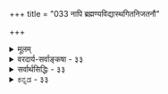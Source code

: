 +++
title = "033 नापि ब्रह्मण्यविद्यास्थगितनिजतनौ"

+++
<details><summary>मूलम्</summary>

नापि ब्रह्मण्यविद्यास्थगितनिजतनौ विश्वमेतद्विवृत्तं तस्मिन् सा स्वप्रकाशे कथमिव विलगेत्तत्प्रकाशैकबाध्या ।  
न ह्येतस्मिन्नविद्याविलयकृदधिको वृत्तिवेद्यो विशेषो बाधो वृत्तिस्वरूपाद्यदि भवति तदा ज्ञानबाध्यत्वभङ्गः ॥ ३३ ॥
</details>

<details><summary>वरदार्य-सर्वाङ्कषा - ३३</summary>

एवं भेदाभेदवादावलम्बनेन सर्वश्रुतिसमन्वयासंभवमुपदर्श्य, विवर्तवादावलम्बनेन सर्वदोषपरिहारं मन्वानानां मतेऽप्यनुपपत्तिं प्रदर्शयति - नापीत्यादि । अविद्यास्थगितनिजतनौ ब्रह्मणि एतत् विश्वम् नापि विवृत्तम् इत्यन्वयः । **अविद्यया** = मायया **स्थगिता** = आवृता **निजा** = स्वीया या **तनुः** = स्वरूपम्, तद्विशिष्टे ब्रह्मणि **एतत्** = प्रतीयमानम् **विश्वम्** = जगत् नापि **विवृत्तम्** = अध्यस्तं नैव । 'विवर्तः' इत्यस्य धर्मिवाचकं पदं विवृत्तमिति । **विवर्तः** = अध्यासः, **विवृत्तम्** = अध्यस्तम् । नित्यशुद्धबुद्धमुक्तस्वभावं ब्रह्म अविद्यावशात् तिरोहितनिजस्वरूपं लेशतः अहम् इति भासते । तस्मिन् तयैवाविद्यया इदं जगत् सर्वमारोपितं सत् भासते, 

443 

न ह्येतस्मिन्नविद्याविलयकृदधिको वृत्तिवेद्यो विशेषः 

बाघो वृत्तिस्वरूपाद्यदि, भवति तदा ज्ञानबाध्यत्वभङ्गः ॥33॥ 



रज्जौ सर्प इवेति ब्रह्मविवर्तवादिनः । एवञ्च जगतो मिथ्यात्वाद्दोषाणामपि मिथ्यात्वमिति ब्रह्मणि दोषा न प्रसज्यन्त इत्याहुः । एतदपि न समीचीनमित्याह - नापीति ॥ 



तत्र हेतु : - तस्मिन्नित्यादि । **सा** = अविद्या स्वप्रकाशे **तस्मिन्** = ब्रह्मणि तत्प्रकाशैकबाध्याः **तस्य** = ब्रह्मणः प्रकाशेन एकेनैव **बाध्या** = निवर्त्या **कथमिव** = कथं वा **विलगेत्** = संबध्येत ? रज्जुसर्पाद्यध्यासस्थले सर्वत्र अध्यासाधारभूतायाः रज्जोः सामान्याकारेण भाने सति, दूरत्वादिदोषवशात् सर्पो भासते, रज्जुज्ञानेन च निवर्तत इति क्रमः । प्रकृते ब्रह्मव्यतिरिक्तस्य सर्वस्यापि मिथ्यात्वेन ब्रह्मज्ञानेनैव बाध उच्यते । अविद्यापि ब्रह्मव्यतिरिक्तत्वात् मिथ्यैव । अतोऽस्याः ब्रह्मज्ञानेनैव निवृत्तिर्वक्तव्या । अविद्याख्यस्य दोषस्याश्रयः ब्रह्मैवेत्युच्यते । ब्रह्म च सदा स्वप्रकाशस्वभावमुच्यते । ब्रह्मणः सदा स्वप्रकाशत्वेन, तेन बाध्या अविद्या तस्मिन्नेव कथं तिष्ठेत् । रज्जुसर्पादिभ्रमस्थले तु दूरत्वादिर्दोषः न मिथ्या, दोषनिवृत्तौ रज्जुत्वज्ञानात् बाध्यते । अतः प्रकृतेऽध्यासो दुरुपपादः ॥ 

T 

ननु, यद्यपि ब्रह्म स्वप्रकाशस्वभावम् । अथापि संसारावस्थायां अन्तःकरणवृत्तिरूपव्यावहारिकज्ञानविषयोऽपि भवति । अतश्च ब्रह्मणः स्वप्रकाशत्वम्, वृत्तिविषयत्वं चेति द्वयमपि संसारावस्थायां वर्तते । वृत्तिविषयत्वाकारेणैवाविद्यानिवर्तकत्वम्, न तु स्वरूपत एव, शुद्धस्वरूपप्रकाशस्यैव मुक्तित्वात् । वृत्तिविषयत्वसमानाधिकरणं स्वप्रकाशत्वं तु नाध्यासविरोधि । अतः प्रपञ्चभ्रमोपपत्तिरिति चेत्, तत्राह - न हीत्यादि । **एतस्मिन्** = निर्विशेषे ब्रह्मणि **अविद्याविलयकृत्** = अविद्यायाः ब्रह्मनिष्ठायाः **विलयकृत्** = निवृत्तिहेतुभूतः **वृत्तिवेद्यः** = अन्तः करणवृत्त्या वेद्यः **अधिकः** = स्वरूपादधिकः विशेषः न हि ब्रह्मणो निर्विशेषत्वादेव । तदङ्गीकारे चापसिद्धान्तः । वृत्तिविषयत्वे वा, स्वप्रकाशत्वे वा न हि ब्रह्मस्वरूपं भिद्येत । स्वरूपं तु निर्विशेषम् । अतश्च ब्रह्मणोऽविद्याश्रयत्वम्, तत्प्रयुक्ताध्यासादिकं च सर्वथा दुरुपपादमेवेति ब्रह्मविवर्तवादः न साधीयान् ॥ 

ननु वृत्तिप्रतिफलितं चैतन्यमेव वृत्त्यवच्छिन्नं चैतन्यम् — अन्तःकरणमुच्यते । तत्र विशेष्यस्य ब्रह्मस्वरूपाविशेषत्वेन, तस्य स्वप्रकाशत्वात् वृत्तिविषयत्वासंभवेऽपि वृत्तिरेव केवलाऽविद्यानिवर्तका भवत्वित्यत्राह - बाघ इत्यादि । **बाधः** = प्रपञ्चभ्रमस्य **बाधः** = निवृत्तिः वृत्तिस्वरूपात्, न तु वृत्तिविषयब्रह्मप्रकाशात् यदि भवति, तदा **ज्ञानबाध्यत्वभङ्गः** = विश्वभ्रमस्य ज्ञानेन बाध्यत्वस्य भङ्गः । ज्ञानस्य बाधकत्वं नाम, न स्वरूपतः, किन्तु अधिष्ठानविषयकत्वादेव । यदि वृत्तिज्ञानं स्वरूपतो बाधकम्, तर्हि बाध्यस्य जगतः ज्ञानबाध्यत्वं न स्यात्, ततश्च मिथ्यात्वमपि न स्यात् । ज्ञानबाध्यत्वमेव हि मिथ्यात्वम् । अतश्च निर्विशेषब्रह्मवादे भ्रमनिवृत्तिरपि न साधीयासी ॥ 

ब्रह्मविवर्तवादे हि जीवाज्ञानवादः, ब्रह्माज्ञानवादश्चेति प्रस्थानद्वयं वर्तते । आद्यं भामतीकारस्य वाचस्पतिमिश्रस्य । द्वितीयं तु विवरणकारस्य प्रकाशात्मयतेः । एतावुभावपि श्रीशङ्कराचार्यस्य परमभक्तौ,444 



179. 

छन्नत्वे स्वप्रकाशादनधिकवपुषो ब्रह्मणः स्यादभावः 

विवर्तवादे तिरोधानानुपपत्तिः ] 

भावानां छादनं हि. स्फुरणविलयनं तस्य वोत्पत्तिरोधः । मिथ्यादोषात् भ्रमोत्क्तौ कथमधिकरणं सत्यमित्येव वाच्यं 

नाधिष्ठानानवस्था भवतु, तव यथा नास्त्यविद्याऽनवस्था ॥34॥ 

तदीयं वचनमेव स्वस्वपक्षे प्रमाणयतः । प्रपञ्चभ्रमहेतुभूताया अविद्याया आश्रयः कः ? इति प्रश्नस्योत्तरदानेऽभिप्रायभेदात् प्रवृत्ताविमौ पक्षौ । नित्यशुद्धबुद्धमुक्तस्याविद्याश्रयत्वानुपपत्तिं मानयन् भामतीकारः, जीव एव तदाश्रय इत्यातस्थौ । अविद्यायाः प्रश्नातीतत्वात् सर्वं संगच्छेतेत्ययं मन्यते । ब्रह्माज्ञानवादी विवरणकारस्तु अविद्यासाक्षित्वमेवाविद्याश्रयत्वम्, न तु मुख्यमाश्रयत्वं ब्रह्मणः, अविद्याया एवापदार्थत्वात् । नित्यनिर्विशेषस्याविद्यासाक्षित्वं वा कथं घटतामिति प्रश्ने, अनादित्वात्तस्य साक्षित्वस्य प्रश्नोऽसमञ्जस इति वदति । एवमनादित्वाङ्गीकारे प्रपञ्चसत्यतायामपि दोषाभावात्, किमर्थः प्रपञ्चमिथ्यात्वसाधनप्रयासः ? अविचारितरमणीयमेव सर्वमिति यदि तृप्तिः, त्यज्यतां तर्हि विचारः, नीयतां कालः साधनपारायण्येन । परं तु विवर्तवादमन्तरापि जगत्सृष्ट्यादेर्निर्वाहात् विवर्तवादोऽन्यथासिद्ध एव ॥ ३३ ॥
</details>

<details><summary>सर्वार्थसिद्धिः - ३३</summary>

नापि ब्रह्मण्यविद्यास्थगितनिजतनौ विश्वमेतद्विवृत्तं  
तस्मिन् सा स्वप्रकाशे कथमिव विलगेत्तत्प्रकाशैकबाध्या ।  
न ह्येतस्मिन्नविद्याविलयकृदधिको वृत्तिवेद्यो विशेषो  
बाधो वृत्तिस्वरूपाद्यदि भवति तदा ज्ञानबाध्यत्वभङ्गः ॥ ३३ ॥  
एवमिह जैनगन्धिनां जल्पितानि निराकारिषत । अथ सौगतगन्धिनां निराक्रियन्ते । तत्र प्रत्यस्तमितसमस्तभेदकूटस्थविज्ञानैकरसं ब्रह्मानाद्यनिर्वचनीयाविद्यातिरोहितस्वरूपमनन्तभेदप्रपञ्चात्मना विवर्तत इति मृषावादस्तावदपोह्यते - नापीति । आस्तां तिरोधानम्, आलोकसन्निधावन्धकारस्येवानादिस्वप्रकाशब्रह्मसंनिधौ तदज्ञानस्य स्वरूपलब्धिरेव न स्यादित्यभिप्रायेणाह - तस्मिन्निति । प्रदीपकज्जलन्यायशङ्कापनुत्त्यै विरोधं व्यनक्ति -तत्प्रकाशैकबाध्येति । ननु ब्रह्मस्वरूपप्रकाशो नाज्ञानं बाधते, किंतु साक्षित्वेनावस्थाय साधयत्येव । तत्त्वावेदकवाक्यजन्यं तु वृत्तिज्ञानं तद्बाधकमित्यत्र वृतेर्बाधकत्वं विषयस्थविशेषप्रकाशनशक्त्या, स्वरूपशक्त्या वेति विकल्पं सङ्कल्प्य प्रथमं प्रतिक्षिपति -न हीति । अधिकः - स्वरूपादन्यः, विशेषस्याविद्याविलयहेतुत्वं स्वधीद्वारा । यदि तु वृत्तिः कल्पितविशेषविषयतया ब्रह्माज्ञानं बाधेत तर्हि तत्त्वधीबाध्यत्वं तस्य न स्यात् । द्वितीयमनुवदति - बाध इति । वृत्तिस्वरूपात्प्रदीपवह्निमुद्गरादिवत् किञ्चित्प्रकाशनिरपेक्षादिति यावत् । दूषयति - तदेति । अज्ञानस्य ज्ञाननिवर्त्यत्वं न स्यात्; तत एव मिथ्यात्वलक्षणातिक्रम इति भावः ॥ ३३ ॥ इति साविद्यब्रह्मविवर्तवादभङ्गः ॥
</details>


<details><summary>ಕನ್ನಡ - ३३</summary>

ब्रह्मविवर्तवादवॆन्दु प्रसिद्धवाद शाङ्करर निर्विशेषवादवन्नु निराकरिसुत्तारॆ अविद्यास्थगिततन् ब्रह्मणि एतत् विश्वं नापि निवृत्तं - अविद्यॆयिन्द तिरोहितवाद ब्रह्मदल्लि ई जगत्तॆल्लवू आरो पितवागिदॆ ऎम्बुदू सरियल्ल. तक्षकाशकबाध्या सा स्वप्रकाश् तस्मिन् कथमिव विलगेत् ? – ब्रह्मद प्रकाशदिन्दले बाधितवागुव आ अविद्यॆ आ परब्रह्मनल्लि इरलु हेगॆ साध्य. 

\- 

हग्गवन्नु नोडि 'हावु' ऎन्दु भ्रमिसिदाग आ भ्रमक्कॆ हग्ग आधार वागिरुत्तदॆ. हावु आरोपितवागि तोरुत्तदॆ. ई तोरुविकॆगॆ दृष्टि 

श्लोक 33] 

नायकसर 

न तन्न विद्यानिलयकृदधिको 

वृत्तिवेद्यो 

209 

विशेषः 

बाधो वृत्ति स्वरूपाद्यदि भवति तदा ज्ञानबाध्यत्वभङ्गः ॥ दोषगळे कारण. इदरन्तॆ नित्यशुद्ध बुद्ध मुक्त स्वरूपवुळ्ळ परब्रह्म क्किन्तलू बेरॆ याव वस्तुवू इल्ल. आ परब्रह्म अविद्यॆयिन्द मरॆ यागि जगत्तॆल्लवू अदरल्लि अध्यस्तवागि तोरुत्तदॆ. आद्दरिन्द जगत्तागलि जीवात्मनागली वास्तविकवागि इल्लवे इल्ल ऎन्दु अवरु हेळुवरु. 

आदरॆ, अधिष्ठानज्ञानवे भ्रमनिवर्तक ऎम्बुदु सर्वविदित. प्रकृत दल्लि अधिष्टानवाद ब्रह्म सदा स्वप्रकाशस्वरूप. इन्तह नित्यशुद्ध स्वप्रकाशवाद ब्रह्मदल्लि अविद्यॆ इरलु हेगॆ साध्य? अदु आ ब्रह्मवन्नु मरॆमाडुवुदादरू हेगॆ ! 

एतस्मिन् अविद्यानिलयकृत् वृत्ति नेद्यः अधिकः विशेषः नहि - निर्विशेषवाद ई ब्रह्मदल्लि अविद्यॆयन्नु निवृत्तिगॊळिसुवन्तह वृत्तिरूप ज्ञानक्कॆ विषयवागुव तन्न स्वरूपक्किन्तलू अधिकवाद याव विशेषवू इल्लवष्टॆ ! 

भ्रमॆ बरबेकादरॆ अधिष्ठान गॊत्तिरबेकु. सर्पभ्रमॆगॆ अधिष्ठान वाद रज्जुवे कण्णिगॆ काणदिद्दरॆ सर्पभ्रमॆ बरलु हेगॆ साध्य ? परब्रह्म जगद्दिमॆगॆ अधिष्टानवादुदरिन्द अदर प्रकाश भ्रमॆगॆ कारणवे हॊरतु, भ्रमॆगॆ विरोधियल्ल, ऎन्दरॆ- हागादरॆ आ भ्रमॆयन्नु याव ज्ञान निवृत्तिगॊळिसुत्तदॆ ? परब्रह्म विषयकवाद वृत्ति रूप ज्ञानवे निवर्तकवॆन्दरॆ, ब्रह्म निर्विशेषवाद कारण अदर स्वरूप प्रकाशक्किन्तलू अधिकवाद याव अंश वृत्तिज्ञानदल्लि विषयवागलु साध्य? हागाद मेलॆ वृत्तिज्ञान हेगॆ भ्रमनिवर्तकवागलु साध्य? 

रज्जु सर्प भ्रमादिगळल्लि रज्जुविनल्लि मॊदलु सामान्याकार मात्र तोरुत्तदॆ. 'रज्जुत्व' रूप विशेषाकार तोरुवुदिल्ल. आदुदरिन्द भ्रमॆ बरुत्तदॆ. आ रज्जुत्व गृहीतवादाग भ्रमॆ निवृत्तियागुत्तदॆ. निर्विशेष वाद ब्रह्मदल्लि मॊदलु तोरदे इद्दु अनन्तर तोरुव आकार यावुदू इरलु साध्यविल्लवाद्दरिन्द भ्रमॆ बरल, अथवा निवृत्तियागलू साध्यविल्ल. 

वृत्तिस्वरूपात यदि बाधः, तदा ज्ञानबाध्यत्व भङ्गः भवति वृत्तिज्ञान अधिक विषयकवागिरुवुदरिन्द भ्रमनिवर्तकवल्ल; औषधिगळु व्याधियन्नु निवर्तिसुवन्तॆ तन्न स्वरूपमात्रदिन्दले निवृत्तिगॊळिसुत्तवॆ 

14 

210 

179 

[तिरोधानानुपपत्ति] 

[श्लोक 34 

छन्न स्वप्रकाशादनधिकवपुषो ब्रह्मणः स्यादभाव 

भावानां छादनं हि स्पुरणविलयनं तस्य वोत्पत्तिरोधः । मिथ्या दोषाद मोक् कथमधिकरणं सत्यमित्येव वाच्यं नाधिष्टानानवस्था भवतु तव यथा नास्त्रविद्या नवस्था 

ऎन्दरॆ, आवाग जगत्तु रज्जु सर्पदन्तॆ ज्ञान निवर्तवागुत्तदॆ ऎम्बुदु तप्पागुत्तदॆ. इदरिन्द जगत्तु व्याध्यादिगळन्तॆ सत्यवागबेकागुत्तदॆ. आदकारण ब्रह्मविवर्तवाद युक्तियुक्तवल्ल ॥ ३३ ।
</details>




